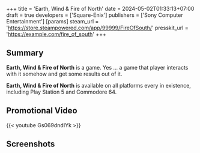 +++
title = 'Earth, Wind & Fire of North'
date = 2024-05-02T01:33:13+07:00
draft = true
developers = ['Square-Enix']
publishers = ['Sony Computer Entertainment']
[params]
    steam_url = 'https://store.steampowered.com/app/99999/FireOfSouth/'
    presskit_url = 'https://example.com/fire_of_south'
+++

## Summary

**Earth, Wind & Fire of North** is a game. Yes ... a game that player interacts with it somehow and get some results out of it.

**Earth, Wind & Fire of North** is available on all platforms every in existence, including Play Station 5 and Commodore 64.

## Promotional Video

{{< youtube Gs069dndIYk >}}

## Screenshots
